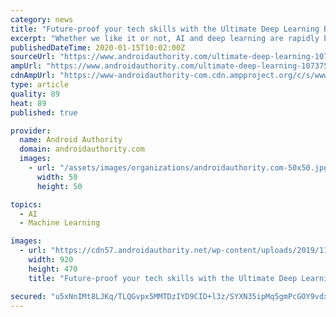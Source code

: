 ```yaml
---
category: news
title: "Future-proof your tech skills with the Ultimate Deep Learning Bundle"
excerpt: "Whether we like it or not, AI and deep learning are rapidly becoming part of our daily lives. So far, the rise of AI hasn’t led to toasters becoming our overlords, but there are high-paying jobs being created. You can pick up the Ultimate Deep Learning ..."
publishedDateTime: 2020-01-15T10:02:00Z
sourceUrl: "https://www.androidauthority.com/ultimate-deep-learning-1073754/"
ampUrl: "https://www.androidauthority.com/ultimate-deep-learning-1073754/amp/"
cdnAmpUrl: "https://www-androidauthority-com.cdn.ampproject.org/c/s/www.androidauthority.com/ultimate-deep-learning-1073754/amp/"
type: article
quality: 89
heat: 89
published: true

provider:
  name: Android Authority
  domain: androidauthority.com
  images:
    - url: "/assets/images/organizations/androidauthority.com-50x50.jpg"
      width: 50
      height: 50

topics:
  - AI
  - Machine Learning

images:
  - url: "https://cdn57.androidauthority.net/wp-content/uploads/2019/11/Businessman-and-robot-shaking-hands-920x470.jpg"
    width: 920
    height: 470
    title: "Future-proof your tech skills with the Ultimate Deep Learning Bundle"

secured: "u5xNnIMt8LJKq/TLQGvpx5MMTDzIYD9CID+l3z/SYXN35ipMq5gmPcGOY9vdxCHDcPQj7givHkp0GVisvQ3Pvs8Jtc4dl2TqdZW0jHxCTc5SZEDSQLXLiZUXsmiq/20hWGws6bEghBOqkbGNo3u0cCTOOix4XN6vg+6EktRGGbo2t11jHEyoYK5Iu7zr64b7FEsAUdFxio2ip5hlrDdDPCJ/CmkQvH6OfGLLvD2kfT8bJtDvXCCUoZIYf9jqlJ9dhovBOg1D0EhLleDZR/eFE2YlW7VaYtghxn9qeNiBxbQQG8Q6QbZUuMqL6428McXZACgxb4YfUcHTM1gqfalihrZvuhyqlfo55viNp/4WOohOMhZv8RnbEgnS1n+gHGoDjrJk4J0aimkCrRw5jvR4sNBwgvsDLiGZe608wPsVT8969os3YSQaYmRAiMEli4/AIjVnJJBdqx8JDqY3uAeaCw==;XNdvmbLLVBwnQCbKBRwzcw=="
---
```


